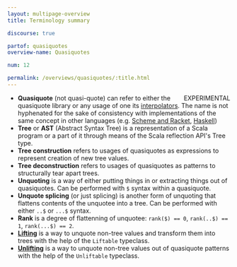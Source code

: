 ```yaml
---
layout: multipage-overview
title: Terminology summary

discourse: true

partof: quasiquotes
overview-name: Quasiquotes

num: 12

permalink: /overviews/quasiquotes/:title.html
---
```

<span class="tag" style="float: right;">EXPERIMENTAL</span>

* **Quasiquote** (not quasi-quote) can refer to either the quasiquote library or any usage of one its [interpolators](/overviews/quasiquotes/intro.html#interpolators). The name is not hyphenated for the sake of consistency with implementations of the same concept in other languages (e.g. [Scheme and Racket](http://docs.racket-lang.org/reference/quasiquote.html), [Haskell](http://www.haskell.org/haskellwiki/Quasiquotation))
* **Tree** or **AST** (Abstract Syntax Tree) is a representation of a Scala program or a part of it through means of the Scala reflection API's Tree type.
* **Tree construction** refers to usages of quasiquotes as expressions to represent creation of new tree values.
* **Tree deconstruction** refers to usages of quasiquotes as patterns to structurally tear apart trees.
* **Unquoting** is a way of either putting things in or extracting things out of quasiquotes. Can be performed with `$` syntax within a quasiquote.
* **Unquote splicing** (or just splicing) is another form of unquoting that flattens contents of the unquotee into a tree. Can be performed with either `..$` or `...$` syntax.
* **Rank** is a degree of flattenning of unquotee: `rank($) == 0`, `rank(..$) == 1`, `rank(...$) == 2`.
* [**Lifting**](/overviews/quasiquotes/lifting.html) is a way to unquote non-tree values and transform them into trees with the help of the `Liftable` typeclass.
* [**Unlifting**](/overviews/quasiquotes/unlifting.html) is a way to unquote non-tree values out of quasiquote patterns with the help of the `Unliftable` typeclass.
